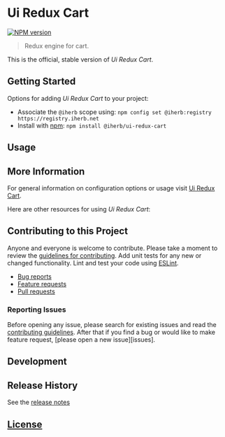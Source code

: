 # Ui Redux Cart

 [![NPM version][npm-image]][npm-url]

> Redux engine for cart.

This is the official, stable version of _Ui Redux Cart_.

## Getting Started

Options for adding _Ui Redux Cart_ to your project:

- Associate the `@iherb` scope using: `npm config set @iherb:registry https://registry.iherb.net`
- Install with [npm](https://npmjs.org/): `npm install @iherb/ui-redux-cart`

## Usage

## More Information

For general information on configuration options or usage visit [Ui Redux Cart]().

Here are other resources for using _Ui Redux Cart_:

## Contributing to this Project

Anyone and everyone is welcome to contribute. Please take a moment to review the [guidelines for contributing](CONTRIBUTING.md). Add unit tests for any new or changed functionality. Lint and test your code using [ESLint][eslint-www].

- [Bug reports](CONTRIBUTING.md#bugs)
- [Feature requests](CONTRIBUTING.md#features)
- [Pull requests](CONTRIBUTING.md#pull-requests)

### Reporting Issues

Before opening any issue, please search for existing issues and read the [contributing guidelines](CONTRIBUTING.md). After that if you find a bug or would like to make feature request, [please open a new issue][issues].

## Development

## Release History

See the [release notes](CHANGELOG.md)

## [License](LICENSE.md)

[eslint-www]: http://www.eslint.org
[npm-url]: https://npm.iherb.net/package/@iherb/ui-redux-cart
[npm-image]: https://shields.iherb.net/npm/v/@iherb/ui-redux-cart.svg
